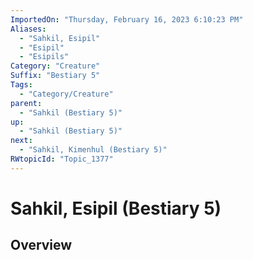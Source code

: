 ```yaml
---
ImportedOn: "Thursday, February 16, 2023 6:10:23 PM"
Aliases:
  - "Sahkil, Esipil"
  - "Esipil"
  - "Esipils"
Category: "Creature"
Suffix: "Bestiary 5"
Tags:
  - "Category/Creature"
parent:
  - "Sahkil (Bestiary 5)"
up:
  - "Sahkil (Bestiary 5)"
next:
  - "Sahkil, Kimenhul (Bestiary 5)"
RWtopicId: "Topic_1377"
---
```

# Sahkil, Esipil (Bestiary 5)
## Overview
